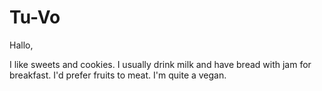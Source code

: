 # Tu-Vo

Hallo,

I like sweets and cookies. I usually drink milk and have bread with jam for breakfast.
I'd prefer fruits to meat. I'm quite a vegan.
